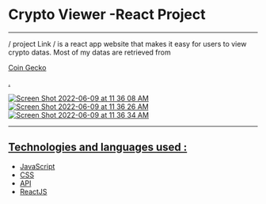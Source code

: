 # Crypto Viewer -React Project
<hr>

/ project Link / is a react app website that makes it easy for users to view crypto datas. Most of my datas are retrieved from <p><a href="https://www.coingecko.com/" /> Coin Gecko </p>.

![Screen Shot 2022-06-09 at 11 36 08 AM](https://user-images.githubusercontent.com/101905331/172888785-59a47aef-11d2-44c0-96ca-80ad4a2396a2.png)
![Screen Shot 2022-06-09 at 11 36 26 AM](https://user-images.githubusercontent.com/101905331/172888799-5b02be78-842d-4b1c-89d4-dfd57988d2ce.png)
![Screen Shot 2022-06-09 at 11 36 34 AM](https://user-images.githubusercontent.com/101905331/172888825-7b8467e3-0926-43be-9f72-98331014e97a.png)

<hr>

## Technologies and languages used :
<ul>
  <li>JavaScript </li>
  <li>CSS </li>
  <li>API</li>
  <li>ReactJS </li>
<ul>



